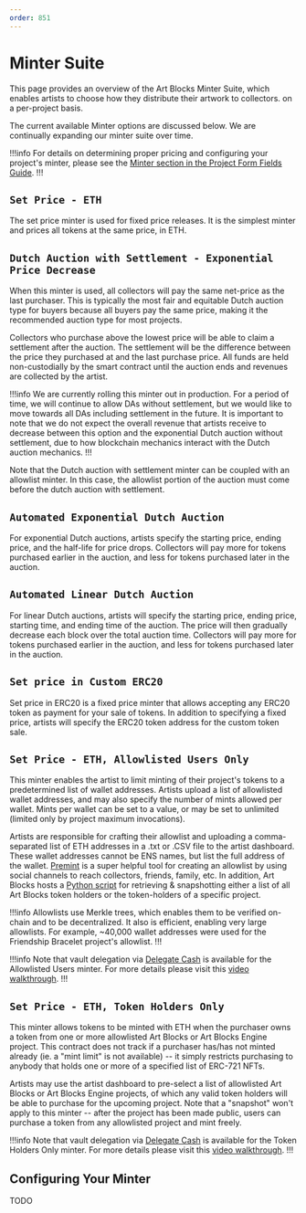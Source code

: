 ```yaml
---
order: 851
---
```


# Minter Suite

This page provides an overview of the Art Blocks Minter Suite, which enables artists to choose how they distribute their artwork to collectors. on a per-project basis.

The current available Minter options are discussed below. We are continually expanding our minter suite over time.

!!!info
For details on determining proper pricing and configuring your project's minter, please see the [Minter section in the Project Form Fields Guide](project-form-fields-guide.md#minter).
!!!

## `Set Price - ETH`

The set price minter is used for fixed price releases. It is the simplest minter and prices all tokens at the same price, in ETH.

## `Dutch Auction with Settlement - Exponential Price Decrease`

When this minter is used, all collectors will pay the same net-price as the last purchaser. This is typically the most fair and equitable Dutch auction type for buyers because all buyers pay the same price, making it the recommended auction type for most projects.

Collectors who purchase above the lowest price will be able to claim a settlement after the auction. The settlement will be the difference between the price they purchased at and the last purchase price. All funds are held non-custodially by the smart contract until the auction ends and revenues are collected by the artist.

!!!info
We are currently rolling this minter out in production. For a period of time, we will continue to allow DAs without settlement, but we would like to move towards all DAs including settlement in the future. It is important to note that we do not expect the overall revenue that artists receive to decrease between this option and the exponential Dutch auction without settlement, due to how blockchain mechanics interact with the Dutch auction mechanics.
!!!

Note that the Dutch auction with settlement minter can be coupled with an allowlist minter. In this case, the allowlist portion of the auction must come before the dutch auction with settlement.

## `Automated Exponential Dutch Auction`

For exponential Dutch auctions, artists specify the starting price, ending price, and the half-life for price drops. Collectors will pay more for tokens purchased earlier in the auction, and less for tokens purchased later in the auction.

## `Automated Linear Dutch Auction`

For linear Dutch auctions, artists will specify the starting price, ending price, starting time, and ending time of the auction. The price will then gradually decrease each block over the total auction time. Collectors will pay more for tokens purchased earlier in the auction, and less for tokens purchased later in the auction.

## `Set price in Custom ERC20`

Set price in ERC20 is a fixed price minter that allows accepting any ERC20 token as payment for your sale of tokens. In addition to specifying a fixed price, artists will specify the ERC20 token address for the custom token sale.

## `Set Price - ETH, Allowlisted Users Only`

This minter enables the artist to limit minting of their project's tokens to a predetermined list of wallet addresses. Artists upload a list of allowlisted wallet addresses, and may also specify the number of mints allowed per wallet. Mints per wallet can be set to a value, or may be set to unlimited (limited only by project maximum invocations).

Artists are responsible for crafting their allowlist and uploading a comma-separated list of ETH addresses in a .txt or .CSV file to the artist dashboard. These wallet addresses cannot be ENS names, but list the full address of the wallet. [Premint](https://www.premint.xyz/) is a super helpful tool for creating an allowlist by using social channels to reach collectors, friends, family, etc. In addition, Art Blocks hosts a [Python script](https://github.com/ArtBlocks/artblocks-community-tooling/tree/main/SnapshotABHolders) for retrieving & snapshotting either a list of all Art Blocks token holders or the token-holders of a specific project.

!!!info
Allowlists use Merkle trees, which enables them to be verified on-chain and to be decentralized. It also is efficient, enabling very large allowlists. For example, ~40,000 wallet addresses were used for the Friendship Bracelet project's allowlist.
!!!

!!!info
Note that vault delegation via [Delegate Cash](https://delegate.cash/) is available for the Allowlisted Users minter. For more details please visit this [video walkthrough](https://www.youtube.com/watch?v=2-AgG--zcaw&list=PLSNTJAzmISeZcLm19EhafsGjJXwwgzBbU&index=5).
!!!

## `Set Price - ETH, Token Holders Only`

This minter allows tokens to be minted with ETH when the purchaser owns a token from one or more allowlisted Art Blocks or Art Blocks Engine project. This contract does not track if a purchaser has/has not minted already (ie. a "mint limit" is not available) -- it simply restricts purchasing to anybody that holds one or more of a specified list of ERC-721 NFTs.

Artists may use the artist dashboard to pre-select a list of allowlisted Art Blocks or Art Blocks Engine projects, of which any valid token holders will be able to purchase for the upcoming project. Note that a "snapshot" won't apply to this minter -- after the project has been made public, users can purchase a token from any allowlisted project and mint freely.

!!!info
Note that vault delegation via [Delegate Cash](https://delegate.cash/) is available for the Token Holders Only minter. For more details please visit this [video walkthrough](https://www.youtube.com/watch?v=2-AgG--zcaw&list=PLSNTJAzmISeZcLm19EhafsGjJXwwgzBbU&index=5).
!!!

## Configuring Your Minter

TODO
